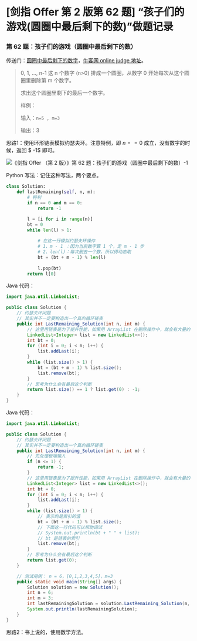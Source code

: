# [剑指 Offer 第 2 版第 62 题] “孩子们的游戏(圆圈中最后剩下的数)”做题记录

### 第 62 题：孩子们的游戏（圆圈中最后剩下的数）

传送门：[圆圈中最后剩下的数字](https://www.acwing.com/problem/content/78/)，[牛客网 online judge 地址](https://www.nowcoder.com/practice/f78a359491e64a50bce2d89cff857eb6?tpId=13&tqId=11199&tPage=3&rp=3&ru=/ta/coding-interviews&qru=/ta/coding-interviews/question-ranking)。

> 0, 1, …, n-1 这 n 个数字 (n>0) 排成一个圆圈，从数字 0 开始每次从这个圆圈里删除第 m 个数字。
>
> 求出这个圆圈里剩下的最后一个数字。
>
> 样例：
>
> 输入：`n=5 , m=3`
>
> 输出：3

思路1：使用环形链表模拟约瑟夫环。注意特例，即 $n==0$ 成立，没有数字的时候，返回  $ -1$ 即可。

![《剑指 Offer （第 2 版）》第 62 题：孩子们的游戏（圆圈中最后剩下的数）-1](https://liweiwei1419.github.io/images/sword-for-offer/62-1.jpg)

Python 写法：记住这种写法，两个要点。

```python
class Solution:
    def lastRemaining(self, n, m):
        # 特判
        if n == 0 and m == 0:
            return -1

        l = [i for i in range(n)]
        bt = 0
        while len(l) > 1:
            
            # 在这一行模拟约瑟夫环操作
            # 1、m - 1 ：因为当前数字算 1 个，走 m - 1 步
            # 2、len(l)：每次删去一个数，所以得动态取
            bt = (bt + m - 1) % len(l)
            
            l.pop(bt)
        return l[0]
```

Java 代码：

```java
import java.util.LinkedList;

public class Solution {
    // 约瑟夫环问题
    // 其实并不一定要构造出一个真的循环链表
    public int LastRemaining_Solution(int n, int m) {
        // 这里用链表是为了提升性能，如果用 ArrayList 在删除操作中，就会有大量的性能消耗
        LinkedList<Integer> list = new LinkedList<>();
        int bt = 0;
        for (int i = 0; i < n; i++) {
            list.addLast(i);
        }
        while (list.size() > 1) {
            bt = (bt + m - 1) % list.size();
            list.remove(bt);
        }
        // 思考为什么会有最后这个判断
        return list.size() == 1 ? list.get(0) : -1;
    }
}
```
Java 代码：
```java
import java.util.LinkedList;

public class Solution {
    // 约瑟夫环问题
    // 其实并不一定要构造出一个真的循环链表
    public int LastRemaining_Solution(int n, int m) {
        // 先处理极端输入
        if (n <= 1) {
            return -1;
        }
        // 这里用链表是为了提升性能，如果用 ArrayList 在删除操作中，就会有大量的性能消耗
        LinkedList<Integer> list = new LinkedList<>();
        int bt = 0;
        for (int i = 0; i < n; i++) {
            list.addLast(i);
        }
        while (list.size() > 1) {
            // 表示的是索引的值
            bt = (bt + m - 1) % list.size();
            // 下面这一行代码可以帮助调试
            // System.out.println(bt + " " + list);
            // bt 是链表的索引
            list.remove(bt);
        }
        // 思考为什么会有最后这个判断
        return list.get(0);
    }

    // 测试用例： n = 6，[0,1,2,3,4,5]，m=3
    public static void main(String[] args) {
        Solution solution = new Solution();
        int n = 6;
        int m = 3;
        int lastRemainingSolution = solution.LastRemaining_Solution(n, m);
        System.out.println(lastRemainingSolution);
    }
}
```

思路2：书上说的，使用数学方法。

<script src='https://cdnjs.cloudflare.com/ajax/libs/mathjax/2.7.5/MathJax.js?config=TeX-MML-AM_CHTML' async></script>
<script type="text/x-mathjax-config">
MathJax.Hub.Config({
tex2jax: {
  inlineMath: [['$','$'], ['\\(','\\)']],
  processEscapes: true
  },
displayAlign : "left",
TeX: {
        equationNumbers: {
            autoNumber: "all",
            useLabelIds: true
        }
    },
    "HTML-CSS": {
        linebreaks: {
            automatic: true
        },
        scale: 100,
        styles: {
          ".MathJax_Display": {
            "text-align": "left",
            "width" : "auto",
            "margin": "10px 0px 10px 0px !important",
            "background-color": "#f5f5f5 !important",
            "border-radius": "3px !important",
            border:  "1px solid #ccc !important",
            padding: "5px 5px 5px 5px !important"
          },
          ".MathJax": {
            "background-color": "#f5f5f5 !important",
            padding: "2px 2px 2px 2px !important"
          }
        }
    },
    SVG: {
        linebreaks: {
            automatic: true
        }
    }
});
</script>
